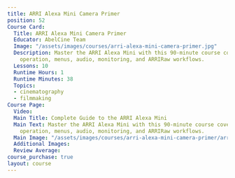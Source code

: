 ```yaml
---
title: ARRI Alexa Mini Camera Primer
position: 52
Course Card:
  Title: ARRI Alexa Mini Camera Primer
  Educator: AbelCine Team
  Image: "/assets/images/courses/arri-alexa-mini-camera-primer.jpg"
  Description: Master the ARRI Alexa Mini with this 90-minute course covering setup,
    operation, menus, audio, monitoring, and ARRIRaw workflows.
  Lessons: 10
  Runtime Hours: 1
  Runtime Minutes: 38
  Topics:
  - cinematography
  - filmmaking
Course Page:
  Video: 
  Main Title: Complete Guide to the ARRI Alexa Mini
  Main Text: Master the ARRI Alexa Mini with this 90-minute course covering setup,
    operation, menus, audio, monitoring, and ARRIRaw workflows.
  Main Image: "/assets/images/courses/arri-alexa-mini-camera-primer/arri-alexa-mini-camera-primer-main.jpg"
  Additional Images: 
  Review Average: 
course_purchase: true
layout: course
---
```



